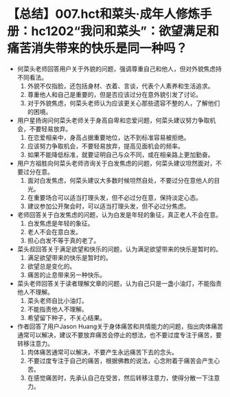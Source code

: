 # 【总结】007.hct和菜头·成年人修炼手册：hc1202“我问和菜头”：欲望满足和痛苦消失带来的快乐是同一种吗？

-   何菜头老师回答用户关于外貌的问题，强调尊重自己和他人，但对外貌焦虑持不同看法。
    1.  外貌不仅指脸，还包括身材、衣着、言谈，代表个人素养和生活追求。
    2.  尊重他人和自己是重要的，但是否应该过分在意外貌引发了讨论。
    3.  对于外貌焦虑，何菜头老师认为应该更关心那些遗容不整的人，了解他们的困境。
-   用户星扬询问何菜头老师关于身高自卑和恋爱问题，何菜头建议努力争取机会，不要轻易放弃。
    1.  在恋爱相亲中，身高占据重要地位，达不到标准容易被拒绝。
    2.  应该努力争取机会，不要轻易放弃，提高见面机会的频率。
    3.  如果不能降低标准，就要证明自己与众不同，或在相亲路上更加勤奋。
-   用户方祖胜向何菜头老师咨询关于白发焦虑的问题，何菜头建议坦然面对，不要过分在意。
    1.  面对白发焦虑，何菜头建议大多数时候坦然自处，不要过分在意他人的目光。
    2.  在重要场合可以适当打理头发，但不必过分在意，保持淡定心态。
    3.  建议参加公开聚会时，可以适当打理头发，但不必过分焦虑。
-   老师回答关于白发焦虑的问题，认为白发是年轻的象征，真正老人不会在意。
    1.  白发焦虑是年轻的象征。
    2.  老人不会在意白发。
    3.  担心白发不等于真的老了。
-   菜头叔回答关于满足欲望和快乐的问题，认为满足欲望带来的快乐是暂时的。
    1.  满足欲望带来的快乐是暂时的。
    2.  欲望总是变化的。
    3.  痛苦的止息带来另一种快乐。
-   菜头老师回答关于读者理解文章的问题，认为自己只是一盏小油灯，不能指责他人不理解。
    1.  菜头老师自比小油灯。
    2.  不能指责他人不理解。
    3.  希望留下种子，不关心结果。
-   作者回答了用户Jason Huang关于身体痛苦和共情能力的问题，指出肉体痛苦通常可以解决，建议不要放弃痛苦会停止的想法，也不要过度专注于痛苦，要转移注意力。
    1.  肉体痛苦通常可以解决，不要产生永远痛苦下去的念头。
    2.  不要过度专注于自己的痛苦，根据佛教的说法，心念附着于痛苦会产生心苦。
    3.  在感觉痛苦时，先承认自己在受苦，然后转移注意力，使得分散一下注意力。